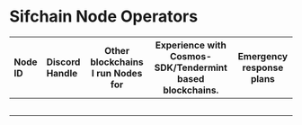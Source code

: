 # Sifchain Node Operators



| Node ID | Discord Handle | Other blockchains I run Nodes for |  Experience with Cosmos-SDK/Tendermint based blockchains. | Emergency response plans |
| :--- | :--- | :---: | :---: | :---: |
|  |  |  |  |  |
|  |  |  |  |  |
|  |  |  |  |  |
|  |  |  |  |  |
|  |  |  |  |  |

